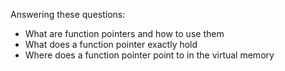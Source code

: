Answering these questions:
- What are function pointers and how to use them
- What does a function pointer exactly hold
- Where does a function pointer point to in the virtual memory